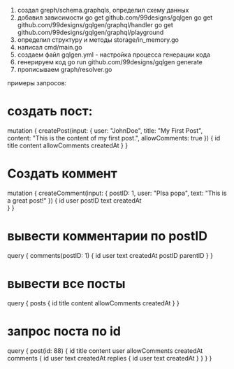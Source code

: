 1) создал greph/schema.graphqls, определил схему данных
2) добавил зависимости
go get github.com/99designs/gqlgen
go get github.com/99designs/gqlgen/graphql/handler
go get github.com/99designs/gqlgen/graphql/playground
3) определил структуру и методы storage/in_memory.go
4) написал cmd/main.go 
5) создаем файл gqlgen.yml - настройка процесса генерации кода
6) генерируем код 
go run github.com/99designs/gqlgen generate
7) прописываем graph/resolver.go



примеры запросов:

# создать пост:
mutation {
  createPost(input: { user: "JohnDoe", title: "My First Post", content: "This is the content of my first post.", allowComments: true }) {
    id
    title
    content
    allowComments
    createdAt
  }
}


# Создать коммент
mutation {
  createComment(input: { postID: 1, user: "PIsa popa", text: "This is a great post!" }) {
    id
    user
    postID
    text
    createdAt  
   }
}

# вывести комментарии по postID
query {
  comments(postID: 1) {
    id
    user
    text
    createdAt
    postID
    parentID
  }
}



# вывести все посты
query {
  posts {
    id
    title
    content
    allowComments
    createdAt
  }
}

# запрос поста по id
query {
  post(id: 88) {
    id
    title
    content
    user
    allowComments
    createdAt
    comments {
      id
      user
      text
      createdAt
      replies {
        id
        user
        text
        createdAt
      }
    }
  }
}



#

#

#

#